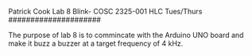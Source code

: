 Patrick Cook Lab 8 Blink- COSC 2325-001 HLC Tues/Thurs
#####################

The purpose of lab 8 is to commincate with the Arduino
UNO board and make it buzz a buzzer at a target frequency of 4 kHz.

